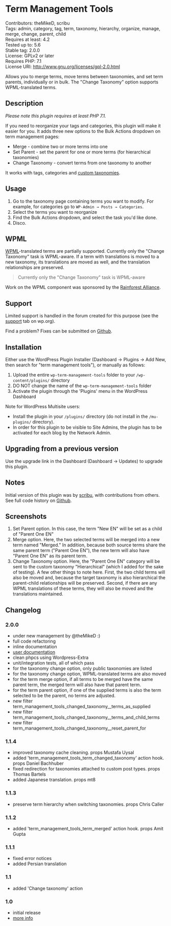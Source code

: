 # Term Management Tools 
Contributors: theMikeD, scribu  
Tags: admin, category, tag, term, taxonomy, hierarchy, organize, manage, merge, change, parent, child  
Requires at least: 4.2  
Tested up to: 5.6  
Stable tag: 2.0.0  
License: GPLv2 or later  
Requires PHP: 7.1  
License URI: http://www.gnu.org/licenses/gpl-2.0.html

Allows you to merge terms, move terms between taxonomies, and set term parents, individually or in bulk. The "Change Taxonomy" option supports WPML-translated terms.

## Description 

_Please note this plugin requires at least PHP 7.1._

If you need to reorganize your tags and categories, this plugin will make it easier for you. It adds three new options to the Bulk Actions dropdown on term management pages:

* Merge - combine two or more terms into one
* Set Parent - set the parent for one or more terms (for hierarchical taxonomies)
* Change Taxonomy - convert terms from one taxonomy to another

It works with tags, categories and [custom taxonomies](http://codex.wordpress.org/Custom_Taxonomies).

## Usage 

1. Go to the taxonomy page containing terms you want to modify. For example, for categories go to `WP-Admin → Posts → Categories`.
2. Select the terms you want to reorganize
3. Find the Bulk Actions dropdown, and select the task you'd like done.
4. Disco.

## WPML
[WPML](https://wpml.org)-translated terms are partially supported. Currently only the "Change Taxonomy" task is WPML-aware. If a term with translations is moved to a new taxonomy, its translations are moved as well, and the translation relationships are preserved.

> Currently only the "Change Taxonomy" task is WPML-aware

Work on the WPML component was sponsored by the [Rainforest Alliance](https://www.rainforest-alliance.org/).

## Support
Limited support is handled in the forum created for this purpose (see the [support](https://wordpress.org/support/plugin/term-management-tools/) tab on wp.org).

Find a problem? Fixes can be submitted on [Github](https://github.com/theMikeD/wp-term-management-tools).

## Installation 

Either use the WordPress Plugin Installer (Dashboard → Plugins → Add New, then search for "term management tools"), or manually as follows:

1. Upload the entire `wp-term-management-tools` folder to your `/wp-content/plugins/` directory
1. DO NOT change the name of the `wp-term-management-tools` folder
1. Activate the plugin through the 'Plugins' menu in the WordPress Dashboard

Note for WordPress Multisite users:

* Install the plugin in your `/plugins/` directory (do not install in the `/mu-plugins/` directory).
* In order for this plugin to be visible to Site Admins, the plugin has to be activated for each blog by the Network Admin.

## Upgrading from a previous version

Use the upgrade link in the Dashboard (Dashboard → Updates) to upgrade this plugin.

## Notes
Initial version of this plugin was by [scribu](http://scribu.net/), with contributions from others. See full code history on [Github](https://github.com/theMikeD/wp-term-management-tools).


## Screenshots 

1. Set Parent option. In this case, the term "New EN" will be set as a child of "Parent One EN"
2. Merge option. Here, the two selected terms will be merged into a new term named "Merged." In addition, because both source terms share the same parent term ("Parent One EN"), the new term will also have "Parent One EN" as its parent term.
3. Change Taxonomy option. Here, the "Parent One EN" category will be sent to the custom taxonomy "Hierarchical" (which I added for the sake of testing). A few other things to note here. First, the two child terms will also be moved and, because the target taxonomy is also hierarchical the parent-child relationships will be preserved. Second, if there are any WPML translations of these terms, they will also be moved and the translations maintained.

## Changelog 

### 2.0.0
* under new management by @theMikeD :)
* full code refactoring
* inline documentation
* [user documentation](https://www.codenamemiked.com/plugins/term-management-tools)
* clean phpcs using Wordpress-Extra
* unit/integration tests, all of which pass
* for the taxonomy change option, only public taxonomies are listed
* for the taxonomy change option, WPML-translated terms are also moved
* for the term merge option, if all terms to be merged have the same parent term, the merged term will also have that parent term.
* for the term parent option, if one of the supplied terms is also the term selected to be the parent, no terms are adjusted.
* new filter term_management_tools_changed_taxonomy__terms_as_supplied
* new filter term_management_tools_changed_taxonomy__terms_and_child_terms
* new filter term_management_tools_changed_taxonomy__reset_parent_for

### 1.1.4
* improved taxonomy cache cleaning. props Mustafa Uysal
* added 'term_management_tools_term_changed_taxonomy' action hook. props Daniel Bachhuber
* fixed redirection for taxonomies attached to custom post types. props Thomas Bartels
* added Japanese translation. props mt8

### 1.1.3
* preserve term hierarchy when switching taxonomies. props Chris Caller

### 1.1.2 
* added 'term_management_tools_term_merged' action hook. props Amit Gupta

### 1.1.1 
* fixed error notices
* added Persian translation

### 1.1 
* added 'Change taxonomy' action

### 1.0 
* initial release
* [more info](http://scribu.net/wordpress/term-management-tools/tmt-1-0.html)

